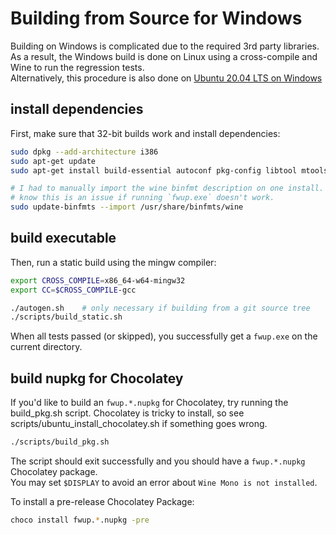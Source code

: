 # Building from Source for Windows

Building on Windows is complicated due to the required 3rd party libraries.
As a result, the Windows build is done on Linux using a cross-compile and
Wine to run the regression tests.  
Alternatively, this procedure is also done on [Ubuntu 20.04 LTS on Windows](https://www.microsoft.com/en-us/p/ubuntu-2004-lts/9n6svws3rx71?activetab=pivot:overviewtab)

## install dependencies

First, make sure that 32-bit builds work and install dependencies:

```sh
sudo dpkg --add-architecture i386
sudo apt-get update
sudo apt-get install build-essential autoconf pkg-config libtool mtools unzip zip xdelta3 wine wine-binfmt gcc-mingw-w64-x86-64

# I had to manually import the wine binfmt description on one install. You'll
# know this is an issue if running `fwup.exe` doesn't work.
sudo update-binfmts --import /usr/share/binfmts/wine
```

## build executable

Then, run a static build using the mingw compiler:

```sh
export CROSS_COMPILE=x86_64-w64-mingw32
export CC=$CROSS_COMPILE-gcc

./autogen.sh    # only necessary if building from a git source tree
./scripts/build_static.sh
```

When all tests passed (or skipped), you successfully get a `fwup.exe` on the current directory.

## build nupkg for Chocolatey

If you'd like to build an `fwup.*.nupkg` for Chocolatey, try running the
build_pkg.sh script. Chocolatey is tricky to install, so see
scripts/ubuntu_install_chocolatey.sh if something goes wrong.

```sh
./scripts/build_pkg.sh
```

The script should exit successfully and you should have a `fwup.*.nupkg` Chocolatey package.  
You may set `$DISPLAY` to avoid an error about `Wine Mono is not installed`.

To install a pre-release Chocolatey Package:

```sh
choco install fwup.*.nupkg -pre
```
